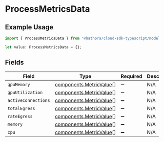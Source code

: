 # ProcessMetricsData

## Example Usage

```typescript
import { ProcessMetricsData } from "@hathora/cloud-sdk-typescript/models/components";

let value: ProcessMetricsData = {};
```

## Fields

| Field                                                              | Type                                                               | Required                                                           | Description                                                        |
| ------------------------------------------------------------------ | ------------------------------------------------------------------ | ------------------------------------------------------------------ | ------------------------------------------------------------------ |
| `gpuMemory`                                                        | [components.MetricValue](../../models/components/metricvalue.md)[] | :heavy_minus_sign:                                                 | N/A                                                                |
| `gpuUtilization`                                                   | [components.MetricValue](../../models/components/metricvalue.md)[] | :heavy_minus_sign:                                                 | N/A                                                                |
| `activeConnections`                                                | [components.MetricValue](../../models/components/metricvalue.md)[] | :heavy_minus_sign:                                                 | N/A                                                                |
| `totalEgress`                                                      | [components.MetricValue](../../models/components/metricvalue.md)[] | :heavy_minus_sign:                                                 | N/A                                                                |
| `rateEgress`                                                       | [components.MetricValue](../../models/components/metricvalue.md)[] | :heavy_minus_sign:                                                 | N/A                                                                |
| `memory`                                                           | [components.MetricValue](../../models/components/metricvalue.md)[] | :heavy_minus_sign:                                                 | N/A                                                                |
| `cpu`                                                              | [components.MetricValue](../../models/components/metricvalue.md)[] | :heavy_minus_sign:                                                 | N/A                                                                |